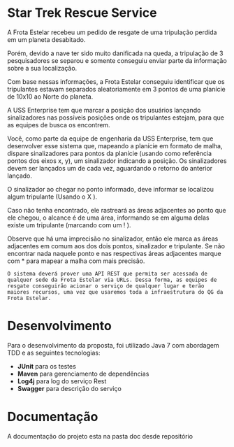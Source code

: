 # Star Trek Rescue Service

A Frota Estelar recebeu um pedido de resgate de uma tripulação perdida em um planeta desabitado.

Porém, devido a nave ter sido muito danificada na queda, a tripulação de 3 pesquisadores se separou e somente conseguiu enviar parte da informação sobre a sua localização.

Com base nessas informações, a Frota Estelar conseguiu identificar que os tripulantes estavam separados aleatoriamente em 3 pontos de uma planície de 10x10 ao Norte do planeta.

A USS Enterprise tem que marcar a posição dos usuários lançando sinalizadores nas possíveis posições onde os tripulantes estejam, para que as equipes de busca os encontrem. 

Você, como parte da equipe de engenharia da USS Enterprise, tem que desenvolver esse sistema que, mapeando a planície em formato de malha, dispare sinalizadores para pontos da planície (usando como referência pontos dos eixos x, y), um sinalizador indicando a posição. Os sinalizadores devem ser lançados um de cada vez, aguardando o retorno do anterior lançado.

O sinalizador ao chegar no ponto informado, deve informar se localizou algum
tripulante (Usando o X ).

Caso não tenha encontrado, ele rastreará as áreas adjacentes ao ponto que ele chegou, o alcance é de uma área, informando se em alguma delas existe um tripulante (marcando com um ! ). 

Observe que há uma imprecisão no sinalizador, então ele marca as áreas adjacentes em comum aos dos dois pontos, sinalizador e tripulante.
	Se não encontrar nada naquele ponto e nas respectivas áreas adjacentes marque com * para mapear a malha com mais precisão.
	
	O sistema deverá prover uma API REST que permita ser acessada de qualquer sede da Frota Estelar via URLs. Dessa forma, as equipes de resgate conseguirão acionar o serviço de qualquer lugar e terão maiores recursos, uma vez que usaremos toda a infraestrutura do QG da Frota Estelar.

# Desenvolvimento

Para o desenvolvimento da proposta, foi utilizado Java 7 com abordagem TDD e as seguintes tecnologias:
-	**JUnit** para os testes
-	**Maven** para gerenciamento de dependências
-	**Log4j** para log do serviço Rest
-	**Swagger** para descrição do serviço

# Documentação

A documentação do projeto esta na pasta doc desde repositório


  
